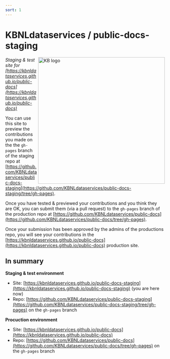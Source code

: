 ```yaml
---
sort: 1
---
```


# KBNLdataservices / public-docs-staging 

<img alt="KB logo" src="https://raw.githubusercontent.com/KBNLdataservices/public-docs-staging/gh-pages/assets/images/KB_Nationale-Bibliotheek_Logo_RGB-Zwart-EN.jpg" width="400px" align="right"/>

*Staging & test site for [https://kbnldataservices.github.io/public-docs](https://kbnldataservices.github.io/public-docs)* 

You can use this site to preview the contributions you made on the the ```gh-pages``` branch of the staging repo at [https://github.com/KBNLdataservices/public-docs-staging](https://github.com/KBNLdataservices/public-docs-staging/tree/gh-pages).

Once you have tested & previewed your contributions and you think they are OK, you can submit them (via a pull request) to the ```gh-pages``` branch of the production repo at [https://github.com/KBNLdataservices/public-docs](https://github.com/KBNLdataservices/public-docs/tree/gh-pages). 

Once your submission has been approved by the admins of the productions repo, you will see your contributions in the [https://kbnldataservices.github.io/public-docs](https://kbnldataservices.github.io/public-docs) production site.

## In summary
**Staging & test environment**
* Site: [https://kbnldataservices.github.io/public-docs-staging](https://kbnldataservices.github.io/public-docs-staging) (you are here now)
* Repo: [https://github.com/KBNLdataservices/public-docs-staging](https://github.com/KBNLdataservices/public-docs-staging/tree/gh-pages) on the ```gh-pages``` branch

**Procuction environment**
* Site: [https://kbnldataservices.github.io/public-docs](https://kbnldataservices.github.io/public-docs)
* Repo: [https://github.com/KBNLdataservices/public-docs](https://github.com/KBNLdataservices/public-docs/tree/gh-pages) on the ```gh-pages``` branch

